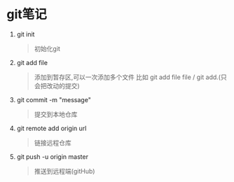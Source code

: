 # git笔记

1. git init
	> 初始化git

2. git add file
	> 添加到暂存区,可以一次添加多个文件 比如 git add file file  / git add.(只会把改动的提交)

3. git commit -m "message"
	> 提交到本地仓库

4. git remote add origin url
	> 链接远程仓库

5. git push -u origin master
	> 推送到远程端(gitHub)